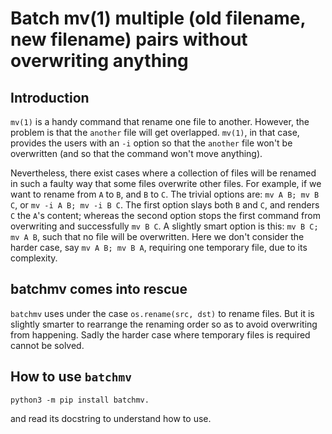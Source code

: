 # Batch mv(1) multiple (old filename, new filename) pairs without overwriting anything

## Introduction

`mv(1)` is a handy command that rename one file to another.
However, the problem is that the `another` file will get overlapped.
`mv(1)`, in that case, provides the users with an `-i` option so that the `another` file won't be overwritten (and so that the command won't move anything).

Nevertheless, there exist cases where a collection of files will be renamed in such a faulty way that some files overwrite other files.
For example, if we want to rename from `A` to `B`, and `B` to `C`.
The trivial options are: `mv A B; mv B C`, or `mv -i A B; mv -i B C`.
The first option slays both `B` and `C`, and renders `C` the `A`'s content; whereas the second option stops the first command from overwriting and successfully `mv B C`.
A slightly smart option is this: `mv B C; mv A B`, such that no file will be overwritten.
Here we don't consider the harder case, say `mv A B; mv B A`, requiring one temporary file, due to its complexity.

## batchmv comes into rescue

`batchmv` uses under the case `os.rename(src, dst)` to rename files.
But it is slightly smarter to rearrange the renaming order so as to avoid overwriting from happening.
Sadly the harder case where temporary files is required cannot be solved.


## How to use `batchmv`

```
python3 -m pip install batchmv.
```

and read its docstring to understand how to use.
